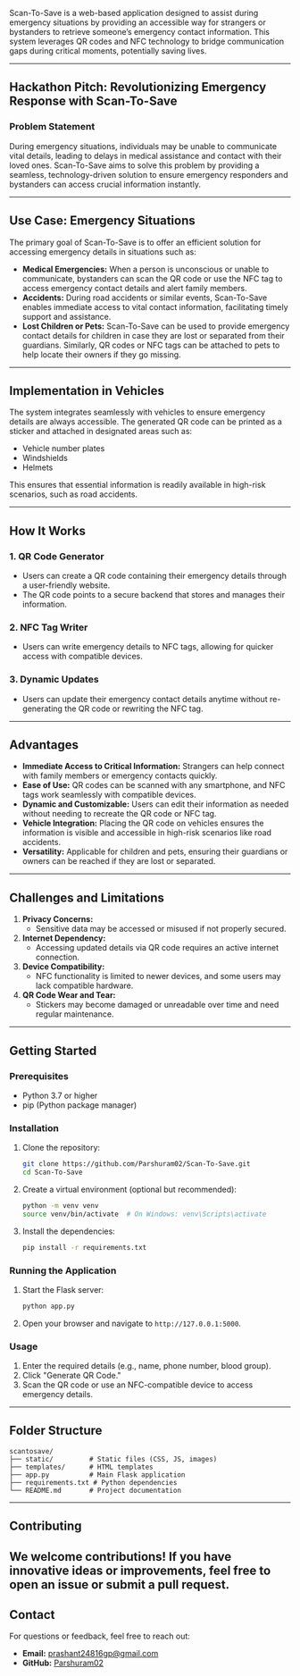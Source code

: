 Scan-To-Save is a web-based application designed to assist during emergency situations by providing an accessible way for strangers or bystanders to retrieve someone’s emergency contact information. This system leverages QR codes and NFC technology to bridge communication gaps during critical moments, potentially saving lives.

---

## **Hackathon Pitch: Revolutionizing Emergency Response with Scan-To-Save**

### **Problem Statement**
During emergency situations, individuals may be unable to communicate vital details, leading to delays in medical assistance and contact with their loved ones. Scan-To-Save aims to solve this problem by providing a seamless, technology-driven solution to ensure emergency responders and bystanders can access crucial information instantly.

---

## **Use Case: Emergency Situations**

The primary goal of Scan-To-Save is to offer an efficient solution for accessing emergency details in situations such as:

- **Medical Emergencies:** When a person is unconscious or unable to communicate, bystanders can scan the QR code or use the NFC tag to access emergency contact details and alert family members.
- **Accidents:** During road accidents or similar events, Scan-To-Save enables immediate access to vital contact information, facilitating timely support and assistance.
- **Lost Children or Pets:** Scan-To-Save can be used to provide emergency contact details for children in case they are lost or separated from their guardians. Similarly, QR codes or NFC tags can be attached to pets to help locate their owners if they go missing.

---

## **Implementation in Vehicles**

The system integrates seamlessly with vehicles to ensure emergency details are always accessible. The generated QR code can be printed as a sticker and attached in designated areas such as:

- Vehicle number plates
- Windshields
- Helmets

This ensures that essential information is readily available in high-risk scenarios, such as road accidents.

---

## **How It Works**

### **1. QR Code Generator**

- Users can create a QR code containing their emergency details through a user-friendly website.
- The QR code points to a secure backend that stores and manages their information.

### **2. NFC Tag Writer**

- Users can write emergency details to NFC tags, allowing for quicker access with compatible devices.

### **3. Dynamic Updates**

- Users can update their emergency contact details anytime without re-generating the QR code or rewriting the NFC tag.

---

## **Advantages**

- **Immediate Access to Critical Information:** Strangers can help connect with family members or emergency contacts quickly.
- **Ease of Use:** QR codes can be scanned with any smartphone, and NFC tags work seamlessly with compatible devices.
- **Dynamic and Customizable:** Users can edit their information as needed without needing to recreate the QR code or NFC tag.
- **Vehicle Integration:** Placing the QR code on vehicles ensures the information is visible and accessible in high-risk scenarios like road accidents.
- **Versatility:** Applicable for children and pets, ensuring their guardians or owners can be reached if they are lost or separated.

---

## **Challenges and Limitations**

1. **Privacy Concerns:**
    - Sensitive data may be accessed or misused if not properly secured.
2. **Internet Dependency:**
    - Accessing updated details via QR code requires an active internet connection.
3. **Device Compatibility:**
    - NFC functionality is limited to newer devices, and some users may lack compatible hardware.
4. **QR Code Wear and Tear:**
    - Stickers may become damaged or unreadable over time and need regular maintenance.

---

## **Getting Started**

### **Prerequisites**

- Python 3.7 or higher
- pip (Python package manager)

### **Installation**

1. Clone the repository:
    
    ```bash
    git clone https://github.com/Parshuram02/Scan-To-Save.git
    cd Scan-To-Save

    ```
    
2. Create a virtual environment (optional but recommended):
    
    ```bash
    python -m venv venv
    source venv/bin/activate  # On Windows: venv\Scripts\activate
    ```
    
3. Install the dependencies:
    
    ```bash
    pip install -r requirements.txt
    ```
    

### **Running the Application**

1. Start the Flask server:
    
    ```bash
    python app.py
    ```
    
2. Open your browser and navigate to `http://127.0.0.1:5000`.
    

### **Usage**

1. Enter the required details (e.g., name, phone number, blood group).
2. Click "Generate QR Code."
3. Scan the QR code or use an NFC-compatible device to access emergency details.

---

## **Folder Structure**

```plaintext
scantosave/
├── static/         # Static files (CSS, JS, images)
├── templates/      # HTML templates
├── app.py          # Main Flask application
├── requirements.txt # Python dependencies
└── README.md       # Project documentation
```

---

## **Contributing**
We welcome contributions! If you have innovative ideas or improvements, feel free to open an issue or submit a pull request.
---



## **Contact**

For questions or feedback, feel free to reach out:

- **Email:** [prashant24816gp@gmail.com](mailto:prashant24816gp@gmail.com)
- **GitHub:** [Parshuram02](https://github.com/Parshuram02)

